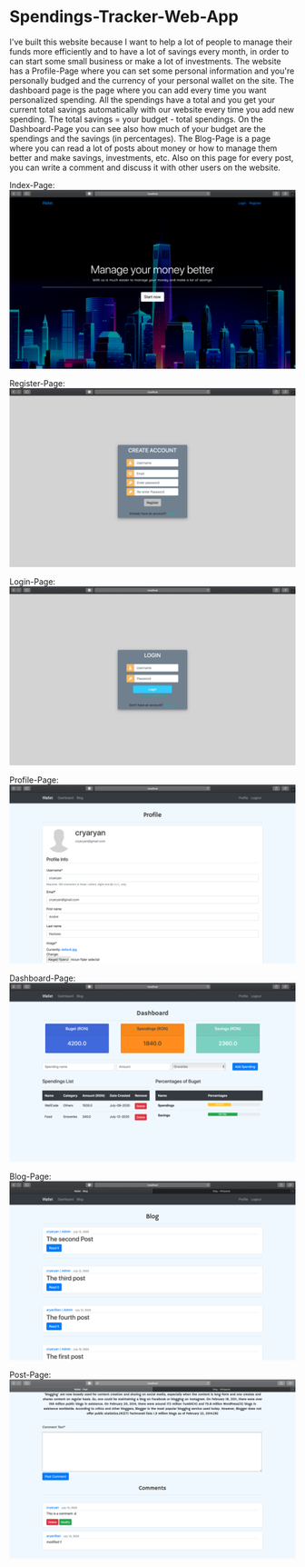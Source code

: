 # Spendings-Tracker-Web-App
I've built this website because I want to help a lot of people to manage their funds more efficiently and to have a lot of savings every month, in order to can start some small business or make a lot of investments. The website has a Profile-Page where you can set some personal information and you're personally budged and the currency of your personal wallet on the site. The dashboard page is the page where you can add every time you want personalized spending. All the spendings have a total and you get your current total savings automatically with our website every time you add new spending. The total savings = your budget - total spendings. On the Dashboard-Page you can see also how much of your budget are the spendings and the savings (in percentages). The Blog-Page is a page where you can read a lot of posts about money or how to manage them better and make savings, investments, etc. Also on this page for every post, you can write a comment and discuss it with other users on the website. 

Index-Page:
![](project-images/index.png)

Register-Page:
![](project-images/register.png)

Login-Page:
![](project-images/login.png)

Profile-Page:
![](project-images/profile.png)

Dashboard-Page:
![](project-images/dashboard.png)

Blog-Page:
![](project-images/blog.png)

Post-Page:
![](project-images/post.png)


